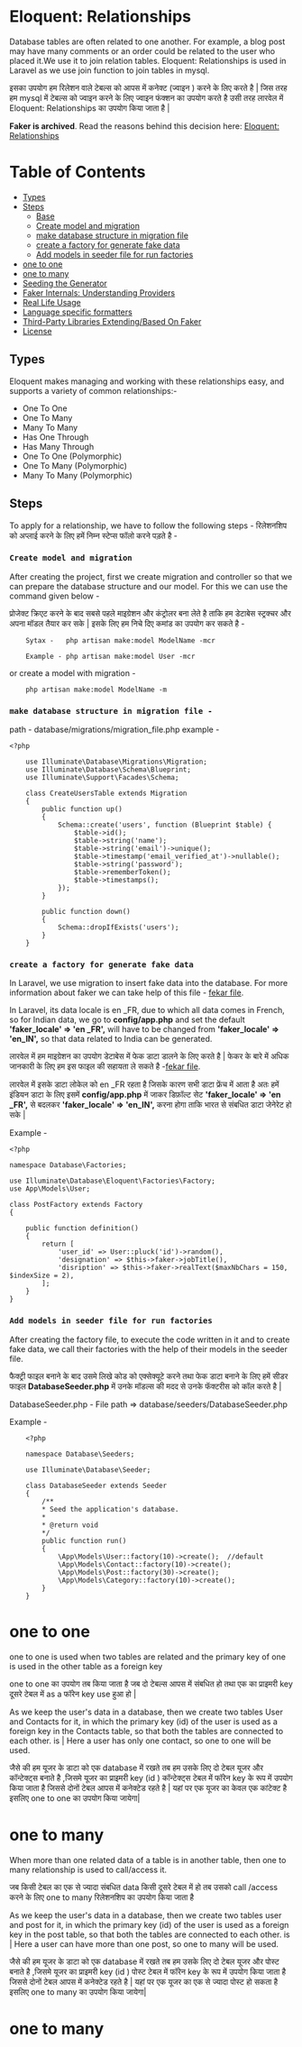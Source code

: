 # Eloquent: Relationships


Database tables are often related to one another. For example, a blog post may have many comments or an order could be related to the user who placed it.We use it to join relation tables. Eloquent: Relationships is used in Laravel as we use join function to join tables in mysql.

इसका  उपयोग हम रिलेशन वाले टेबल्स को आपस में कनेक्ट (ज्वाइन ) करने के लिए करते है |  जिस तरह हम mysql में टेबल्स को ज्वाइन करने के लिए ज्वाइन फंक्शन का उपयोग करते है उसी तरह लारवेल में Eloquent: Relationships का उपयोग किया जाता है | 

**Faker is archived**. Read the reasons behind this decision here: [Eloquent: Relationships](https://laravel.com/docs/9.x/eloquent-relationships#main-content )

# Table of Contents 

- [Types](#types)
- [Steps](#steps)
	- [Base](#Formatters)
	- [Create model and migration](#create-model-and-migration)
	- [make database structure in migration file](#make-database-structure-in-migration-file)
	- [create a factory for generate fake data ](#create-a-factory-for-generate-fake-data)
	- [Add models in seeder file for run factories](#add-models-in-seeder-file-for-run-factories)
- [one to one](#one-to-one)
- [one to many](#one-to-many)
- [Seeding the Generator](#seeding-the-generator)
- [Faker Internals: Understanding Providers](#faker-internals-understanding-providers)
- [Real Life Usage](#real-life-usage)
- [Language specific formatters](#language-specific-formatters)
- [Third-Party Libraries Extending/Based On Faker](#third-party-libraries-extendingbased-on-faker)
- [License](#license)

## Types

Eloquent makes managing and working with these relationships easy, and supports a variety of common relationships:-

* One To One
* One To Many
* Many To Many
* Has One Through
* Has Many Through
* One To One (Polymorphic)
* One To Many (Polymorphic)
* Many To Many (Polymorphic)

## Steps 

To apply for a relationship, we have to follow the following steps -
रिलेशनशिप को अप्लाई करने के लिए हमें निम्न स्टेप्स फॉलो करने पड़ते है - 

### `Create model and migration` 

After creating the project, first we create migration and controller so that we can prepare the database structure and our model. For this we can use the command given below -

प्रोजेक्ट क्रिएट करने के बाद सबसे पहले माइग्रेशन और कंट्रोलर बना लेते है ताकि हम डेटाबेस स्ट्रक्चर और अपना मॉडल तैयार कर  सके | इसके लिए हम निचे दिए कमांड का उपयोग कर  सकते है - 

        Sytax -   php artisan make:model ModelName -mcr  

        Example - php artisan make:model User -mcr

or create a model with migration -

        php artisan make:model ModelName -m
###  `make database structure in migration file -`

path - database/migrations/migration_file.php
example - 

    <?php

        use Illuminate\Database\Migrations\Migration;
        use Illuminate\Database\Schema\Blueprint;
        use Illuminate\Support\Facades\Schema;

        class CreateUsersTable extends Migration
        {
            public function up()
            {
                Schema::create('users', function (Blueprint $table) {
                    $table->id();
                    $table->string('name');
                    $table->string('email')->unique();
                    $table->timestamp('email_verified_at')->nullable();
                    $table->string('password');
                    $table->rememberToken();
                    $table->timestamps();
                });
            }

            public function down()
            {
                Schema::dropIfExists('users');
            }
        }

###  `create a factory for generate fake data`

In Laravel, we use migration to insert fake data into the database.
For more information about faker we can take help of this file - [fekar file](../learning/faker.md).

In Laravel, its data locale is en _FR, due to which all data comes in French, so for Indian data, we go to **config/app.php** and set the default **'faker_locale' => 'en _FR',** will have to be changed from **'faker_locale' => 'en_IN',** so that data related to India can be generated.

लारवेल में हम माइग्रेशन का उपयोग डेटाबेस में फेक डाटा डालने के लिए करते है | फेकर के बारे में अधिक जानकारी के लिए हम इस फाइल की सहायता ले सकते है -[fekar file](../learning/faker.md).

लारवेल में इसके डाटा लोकेल को en _FR  रहता है जिसके कारण  सभी डाटा फ्रेंच में आता है अतः हमें इंडियन डाटा के लिए इसमें  **config/app.php** में जाकर डिफ़ॉल्ट सेट **'faker_locale' => 'en _FR',**  से  बदलकर **'faker_locale' => 'en_IN',** करना होगा ताकि भारत से संबधित डाटा जेनेरेट हो सके | 

Example - 


    <?php

    namespace Database\Factories;

    use Illuminate\Database\Eloquent\Factories\Factory;
    use App\Models\User;

    class PostFactory extends Factory
    {

        public function definition()
        {
            return [
                'user_id' => User::pluck('id')->random(),
                'designation' => $this->faker->jobTitle(),
                'disription' => $this->faker->realText($maxNbChars = 150, $indexSize = 2),
            ];
        }
    }


### `Add models in seeder file for run factories`

  After creating the factory file, to execute the code written in it and to create fake data, we call their factories with the help of their models in the seeder file.

  फैक्ट्री फाइल बनाने के बाद उसमे लिखे कोड को एक्सेक्यूटे करने तथा फेक डाटा बनाने के लिए हमें सीडर फाइल **DatabaseSeeder.php** में उनके मॉडल्स की मदद से उनके फॅक्टरीस को कॉल करते है | 

  DatabaseSeeder.php - File path => database/seeders/DatabaseSeeder.php

  Example - 

        <?php

        namespace Database\Seeders;

        use Illuminate\Database\Seeder;

        class DatabaseSeeder extends Seeder
        {
            /**
            * Seed the application's database.
            *
            * @return void
            */
            public function run()
            {
                \App\Models\User::factory(10)->create();  //default
                \App\Models\Contact::factory(10)->create();
                \App\Models\Post::factory(30)->create();
                \App\Models\Category::factory(10)->create();
            }
        }


# one to one 
one to one is used when two tables are related and the primary key of one is used in the other table as a foreign key

one to one  का उपयोग तब किया जाता है जब दो टेबल्स आपस में संबधित हो तथा एक का प्राइमरी key दूसरे टेबल में as a फॉरेन key use हुआ हो |

As we keep the user's data in a database, then we create two tables User and Contacts for it, in which the primary key (id) of the user is used as a foreign key in the Contacts table, so that both the tables are connected to each other. is | Here a user has only one contact, so one to one will be used.

जैसे की हम यूजर के  डाटा को एक database  में रखते तब हम उसके लिए दो टेबल यूजर और कॉन्टेक्ट्स बनाते है ,जिसमे यूजर का प्राइमरी key (id ) कॉन्टेक्ट्स टेबल में फॉरेन key के रूप में उपयोग किया जाता है जिससे दोनों टेबल आपस में कनेक्टेड रहते है | यहां पर एक यूजर का केवल एक कांटेक्ट है इसलिए one to one का उपयोग किया जायेगा| 



# one to many

When more than one related data of a table is in another table, then one to many relationship is used to call/access it.

जब किसी टेबल का एक से ज्यादा संबधित data किसी दूसरे  टेबल में हो तब उसको call /access करने के लिए one to many रिलेशनशिप का उपयोग किया जाता है 

As we keep the user's data in a database, then we create two tables user and post for it, in which the primary key (id) of the user is used as a foreign key in the post table, so that both the tables are connected to each other. is | Here a user can have more than one post, so one to many will be used.

जैसे की हम यूजर के  डाटा को एक database  में रखते तब हम उसके लिए दो टेबल यूजर और पोस्ट  बनाते है ,जिसमे यूजर का प्राइमरी key (id ) पोस्ट  टेबल में फॉरेन key के रूप में उपयोग किया जाता है जिससे दोनों टेबल आपस में कनेक्टेड रहते है | यहां पर एक यूजर का  एक से ज्यादा पोस्ट हो सकता है इसलिए one to many  का उपयोग किया जायेगा| 


# one to many

    